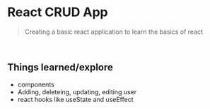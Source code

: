# React CRUD App

> Creating a basic react application to learn the basics of react

<br />

## Things learned/explore
 - components
 - Adding, deleteing, updating, editing user
 - react hooks like useState and useEffect